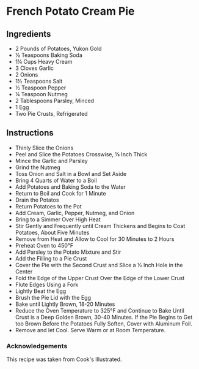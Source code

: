 # French Potato Cream Pie
## Ingredients
<ul>
<li> 2 Pounds of Potatoes, Yukon Gold
<li> ½ Teaspoons Baking Soda
<li> 1¼ Cups Heavy Cream
<li> 3 Cloves Garlic
<li> 2 Onions
<li> 1½ Teaspoons Salt
<li> ½ Teaspoon Pepper
<li> ¼ Teaspoon Nutmeg
<li> 2 Tablespoons Parsley, Minced
<li> 1 Egg
<li> Two Pie Crusts, Refrigerated
</ul>

## Instructions
<ul>
<li> Thinly Slice the Onions
<li> Peel and Slice the Potatoes Crosswise, ⅛ Inch Thick
<li> Mince the Garlic and Parsley
<li> Grind the Nutmeg
<li> Toss Onion and Salt in a Bowl and Set Aside
<li> Bring 4 Quarts of Water to a Boil
<li> Add Potatoes and Baking Soda to the Water
<li> Return to Boil and Cook for 1 Minute
<li> Drain the Potatos
<li> Return Potatoes to the Pot
<li> Add Cream, Garlic, Pepper, Nutmeg, and Onion
<li> Bring to a Simmer Over High Heat
<li> Stir Gently and Frequently until Cream Thickens and Begins to Coat Potatoes, About Five Minutes
<li> Remove from Heat and Allow to Cool for 30 Minutes to 2 Hours
<li> Preheat Oven to 450°F
<li> Add Parsley to the Potato Mixture and Stir
<li> Add the Filling to a Pie Crust
<li> Cover the Pie with the Second Crust and Slice a ½ Inch Hole in the Center
<li> Fold the Edge of the Upper Crust Over the Edge of the Lower Crust
<li> Flute Edges Using a Fork
<li> Lightly Beat the Egg
<li> Brush the Pie Lid with the Egg
<li> Bake until Lightly Brown, 18-20 Minutes
<li> Reduce the Oven Temperature to 325°F and Continue to Bake Until Crust is a Deep Golden Brown, 30-40 Minutes. If the Pie Begins to Get too Brown Before the Potatoes Fully Soften, Cover with Aluminum Foil.
<li> Remove and let Cool. Serve Warm or at Room Temperature.
</ul>

### Acknowledgements
This recipe was taken from Cook's Illustrated.